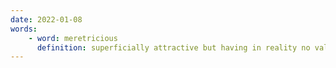 ```yaml
---
date: 2022-01-08
words:
    - word: meretricious
      definition: superficially attractive but having in reality no value or integrity; related to or characteristic of a prostitute.
---
```

